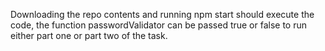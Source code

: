 Downloading the repo contents and running npm start should execute the code, the function passwordValidator can be passed true or false to run either part one or part two of the task. 
